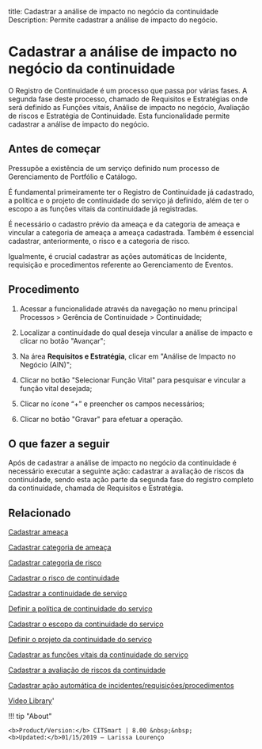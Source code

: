 title: Cadastrar a análise de impacto no negócio da continuidade
Description: Permite cadastrar a análise de impacto do negócio.
# Cadastrar a análise de impacto no negócio da continuidade

O Registro de Continuidade é um processo que passa por várias fases. A segunda fase deste processo, chamado de Requisitos e Estratégias onde será definido as Funções vitais, Análise de impacto no negócio, Avaliação de riscos e Estratégia de Continuidade. Esta funcionalidade permite cadastrar a análise de impacto do negócio.

Antes de começar
--------------------

Pressupõe a existência de um serviço definido num processo de Gerenciamento de
Portfólio e Catálogo.

É fundamental primeiramente ter o Registro de Continuidade já cadastrado, a
política e o projeto de continuidade do serviço já definido, além de ter o
escopo a as funções vitais da continuidade já registradas.

É necessário o cadastro prévio da ameaça e da categoria de ameaça e vincular a
categoria de ameaça a ameaça cadastrada. Também é essencial cadastrar,
anteriormente, o risco e a categoria de risco.

Igualmente, é crucial cadastrar as ações automáticas de Incidente, requisição e
procedimentos referente ao Gerenciamento de Eventos.

Procedimento
----------------

1.  Acessar a funcionalidade através da navegação no menu principal Processos \>
    Gerência de Continuidade \> Continuidade;

2.  Localizar a continuidade do qual deseja vincular a análise de impacto e
    clicar no botão "Avançar";

3.  Na área **Requisitos e Estratégia**, clicar em "Análise de Impacto no
    Negócio (AIN)";

4.  Clicar no botão "Selecionar Função Vital" para pesquisar e vincular a função
    vital desejada;

5.  Clicar no ícone “+” e preencher os campos necessários;

6.  Clicar no botão "Gravar" para efetuar a operação.

O que fazer a seguir
------------------------

Após de cadastrar a análise de impacto no negócio da continuidade é necessário
executar a seguinte ação: cadastrar a avaliação de riscos da continuidade, sendo
esta ação parte da segunda fase do registro completo da continuidade, chamada de
Requisitos e Estratégia.

Relacionado
----------------

[Cadastrar ameaça](/pt-br/citsmart-platform-8/processes/continuity/configuration/register-threat.html)

[Cadastrar categoria de ameaça](/pt-br/citsmart-platform-8/processes/continuity/configuration/threat-category.html)

[Cadastrar categoria de risco](/pt-br/citsmart-platform-8/processes/continuity/configuration/risk-category.html)

[Cadastrar o risco de continuidade](/pt-br/citsmart-platform-8/processes/continuity/configuration/register-continuity-risk.html)

[Cadastrar a continuidade de serviço](/pt-br/citsmart-platform-8/processes/continuity/use/register-service-continuity.html)

[Definir a política de continuidade do serviço](/pt-br/citsmart-platform-8/processes/continuity/use/continuity-policy.html)

[Cadastrar o escopo da continuidade do serviço](/pt-br/citsmart-platform-8/processes/continuity/use/service-continuity-scope.html)

[Definir o projeto da continuidade do serviço](/pt-br/citsmart-platform-8/processes/continuity/use/service-continuity-project.html)

[Cadastrar as funções vitais da continuidade do serviço](/pt-br/citsmart-platform-8/processes/continuity/use/continuity-vital-functions.html)

[Cadastrar a avaliação de riscos da continuidade](/pt-br/citsmart-platform-8/processes/continuity/use/continuity-risk-evaluation.html)

[Cadastrar ação automática de incidentes/requisições/procedimentos](/pt-br/citsmart-platform-8/additional-features/automation-of-operation/configuration/register-automatic-actions-incident-request-procedure.html)


<i class='fa fa-youtube-play  fa-2x' style='color:#97ce17;vertical-align: middle;'> </i> [Video Library](https://www.youtube.com/playlist?list=PLB5qK2uzf2RPHLLyCQ9CqOeIt08azAa6k)'

!!! tip "About"

    <b>Product/Version:</b> CITSmart | 8.00 &nbsp;&nbsp;
    <b>Updated:</b>01/15/2019 – Larissa Lourenço

